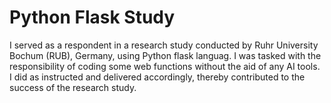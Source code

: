 # Python Flask Study

I served as a respondent in a research study conducted by Ruhr University Bochum (RUB), Germany, using Python flask languag. I was tasked with the responsibility of coding some web functions without the aid of any AI tools. I did as instructed and delivered accordingly, thereby contributed to the success of the research study. 